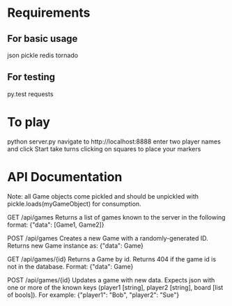 # Requirements #
## For basic usage ##
json
pickle
redis
tornado

## For testing ##
py.test
requests

# To play #
python server.py
navigate to http://localhost:8888
enter two player names and click Start
take turns clicking on squares to place your markers

# API Documentation #
Note: all Game objects come pickled and should be unpickled with pickle.loads(myGameObject) for consumption.

GET /api/games
Returns a list of games known to the server in the following format:
{"data": [Game1, Game2]}

POST /api/games
Creates a new Game with a randomly-generated ID. Returns new Game instance as:
{"data": Game}

GET /api/games/{id}
Returns a Game by id. Returns 404 if the game id is not in the database. Format:
{"data": Game}

POST /api/games/{id}
Updates a game with new data. Expects json with one or more of the known keys (player1 [string], player2 [string], board [list of bools]). For example:
{"player1": "Bob", "player2": "Sue"}
